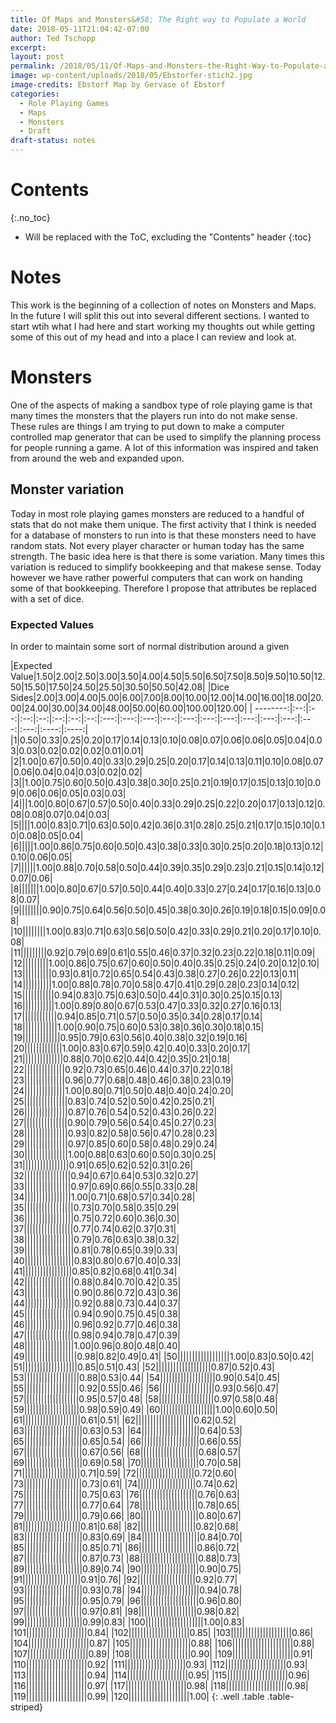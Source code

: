 ```yaml
---
title: Of Maps and Monsters&#58; The Right way to Populate a World
date: 2018-05-11T21:04:42-07:00
author: Ted Tschopp
excerpt: 
layout: post
permalink: /2018/05/11/Of-Maps-and-Monsters-the-Right-Way-to-Populate-a-World/
image: wp-content/uploads/2018/05/Ebstorfer-stich2.jpg
image-credits: Ebstorf Map by Gervase of Ebstorf 
categories:
  - Role Playing Games
  - Maps
  - Monsters
  - Draft
draft-status: notes
---
```


# Contents
{:.no_toc}

* Will be replaced with the ToC, excluding the "Contents" header
{:toc}


# Notes

This work is the beginning of a collection of notes on Monsters and Maps.  In the future I will split this out into several different sections.  I wanted to start wtih what I had here and start working my thoughts out while getting some of this out of my head and into a place I can review and look at.    


# Monsters

One of the aspects of making a sandbox type of role playing game is that many times the monsters that the players run into do not make sense.  These rules are things I am trying to put down to make a computer controlled map generator that can be used to simplify the planning process for people running a game. A lot of this information was inspired and taken from around the web and expanded upon.

## Monster variation

Today in most role playing games monsters are reduced to a handful of stats that do not make them unique.  The first activity that I think is needed for a database of monsters to run into is that these monsters need to have random stats.  Not every player character or human today has the same strength.  The basic idea here is that there is some variation.  Many times this variation is reduced to simplify bookkeeping and that makese sense.  Today however we have rather powerful computers that can work on handing some of that bookkeeping.  Therefore I propose that attributes be replaced with a set of dice.  

### Expected Values

In order to maintain some sort of normal distribution around a given 



|Expected Value|1.50|2.00|2.50|3.00|3.50|4.00|4.50|5.50|6.50|7.50|8.50|9.50|10.50|12.50|15.50|17.50|24.50|25.50|30.50|50.50|42.08|
|Dice Sides|2.00|3.00|4.00|5.00|6.00|7.00|8.00|10.00|12.00|14.00|16.00|18.00|20.00|24.00|30.00|34.00|48.00|50.00|60.00|100.00|120.00|
| --------:|:--:|:--:|:--:|:--:|:--:|:--:|:--:|:---:|:---:|:---:|:---:|:---:|:---:|:---:|:---:|:---:|:---:|:---:|:---:|:----:|:----:|
|1|0.50|0.33|0.25|0.20|0.17|0.14|0.13|0.10|0.08|0.07|0.06|0.06|0.05|0.04|0.03|0.03|0.02|0.02|0.02|0.01|0.01|
|2|1.00|0.67|0.50|0.40|0.33|0.29|0.25|0.20|0.17|0.14|0.13|0.11|0.10|0.08|0.07|0.06|0.04|0.04|0.03|0.02|0.02|
|3||1.00|0.75|0.60|0.50|0.43|0.38|0.30|0.25|0.21|0.19|0.17|0.15|0.13|0.10|0.09|0.06|0.06|0.05|0.03|0.03|
|4|||1.00|0.80|0.67|0.57|0.50|0.40|0.33|0.29|0.25|0.22|0.20|0.17|0.13|0.12|0.08|0.08|0.07|0.04|0.03|
|5||||1.00|0.83|0.71|0.63|0.50|0.42|0.36|0.31|0.28|0.25|0.21|0.17|0.15|0.10|0.10|0.08|0.05|0.04|
|6|||||1.00|0.86|0.75|0.60|0.50|0.43|0.38|0.33|0.30|0.25|0.20|0.18|0.13|0.12|0.10|0.06|0.05|
|7||||||1.00|0.88|0.70|0.58|0.50|0.44|0.39|0.35|0.29|0.23|0.21|0.15|0.14|0.12|0.07|0.06|
|8|||||||1.00|0.80|0.67|0.57|0.50|0.44|0.40|0.33|0.27|0.24|0.17|0.16|0.13|0.08|0.07|
|9||||||||0.90|0.75|0.64|0.56|0.50|0.45|0.38|0.30|0.26|0.19|0.18|0.15|0.09|0.08|
|10||||||||1.00|0.83|0.71|0.63|0.56|0.50|0.42|0.33|0.29|0.21|0.20|0.17|0.10|0.08|
|11|||||||||0.92|0.79|0.69|0.61|0.55|0.46|0.37|0.32|0.23|0.22|0.18|0.11|0.09|
|12|||||||||1.00|0.86|0.75|0.67|0.60|0.50|0.40|0.35|0.25|0.24|0.20|0.12|0.10|
|13||||||||||0.93|0.81|0.72|0.65|0.54|0.43|0.38|0.27|0.26|0.22|0.13|0.11|
|14||||||||||1.00|0.88|0.78|0.70|0.58|0.47|0.41|0.29|0.28|0.23|0.14|0.12|
|15|||||||||||0.94|0.83|0.75|0.63|0.50|0.44|0.31|0.30|0.25|0.15|0.13|
|16|||||||||||1.00|0.89|0.80|0.67|0.53|0.47|0.33|0.32|0.27|0.16|0.13|
|17||||||||||||0.94|0.85|0.71|0.57|0.50|0.35|0.34|0.28|0.17|0.14|
|18||||||||||||1.00|0.90|0.75|0.60|0.53|0.38|0.36|0.30|0.18|0.15|
|19|||||||||||||0.95|0.79|0.63|0.56|0.40|0.38|0.32|0.19|0.16|
|20|||||||||||||1.00|0.83|0.67|0.59|0.42|0.40|0.33|0.20|0.17|
|21||||||||||||||0.88|0.70|0.62|0.44|0.42|0.35|0.21|0.18|
|22||||||||||||||0.92|0.73|0.65|0.46|0.44|0.37|0.22|0.18|
|23||||||||||||||0.96|0.77|0.68|0.48|0.46|0.38|0.23|0.19|
|24||||||||||||||1.00|0.80|0.71|0.50|0.48|0.40|0.24|0.20|
|25|||||||||||||||0.83|0.74|0.52|0.50|0.42|0.25|0.21|
|26|||||||||||||||0.87|0.76|0.54|0.52|0.43|0.26|0.22|
|27|||||||||||||||0.90|0.79|0.56|0.54|0.45|0.27|0.23|
|28|||||||||||||||0.93|0.82|0.58|0.56|0.47|0.28|0.23|
|29|||||||||||||||0.97|0.85|0.60|0.58|0.48|0.29|0.24|
|30|||||||||||||||1.00|0.88|0.63|0.60|0.50|0.30|0.25|
|31||||||||||||||||0.91|0.65|0.62|0.52|0.31|0.26|
|32||||||||||||||||0.94|0.67|0.64|0.53|0.32|0.27|
|33||||||||||||||||0.97|0.69|0.66|0.55|0.33|0.28|
|34||||||||||||||||1.00|0.71|0.68|0.57|0.34|0.28|
|35|||||||||||||||||0.73|0.70|0.58|0.35|0.29|
|36|||||||||||||||||0.75|0.72|0.60|0.36|0.30|
|37|||||||||||||||||0.77|0.74|0.62|0.37|0.31|
|38|||||||||||||||||0.79|0.76|0.63|0.38|0.32|
|39|||||||||||||||||0.81|0.78|0.65|0.39|0.33|
|40|||||||||||||||||0.83|0.80|0.67|0.40|0.33|
|41|||||||||||||||||0.85|0.82|0.68|0.41|0.34|
|42|||||||||||||||||0.88|0.84|0.70|0.42|0.35|
|43|||||||||||||||||0.90|0.86|0.72|0.43|0.36|
|44|||||||||||||||||0.92|0.88|0.73|0.44|0.37|
|45|||||||||||||||||0.94|0.90|0.75|0.45|0.38|
|46|||||||||||||||||0.96|0.92|0.77|0.46|0.38|
|47|||||||||||||||||0.98|0.94|0.78|0.47|0.39|
|48|||||||||||||||||1.00|0.96|0.80|0.48|0.40|
|49||||||||||||||||||0.98|0.82|0.49|0.41|
|50||||||||||||||||||1.00|0.83|0.50|0.42|
|51|||||||||||||||||||0.85|0.51|0.43|
|52|||||||||||||||||||0.87|0.52|0.43|
|53|||||||||||||||||||0.88|0.53|0.44|
|54|||||||||||||||||||0.90|0.54|0.45|
|55|||||||||||||||||||0.92|0.55|0.46|
|56|||||||||||||||||||0.93|0.56|0.47|
|57|||||||||||||||||||0.95|0.57|0.48|
|58|||||||||||||||||||0.97|0.58|0.48|
|59|||||||||||||||||||0.98|0.59|0.49|
|60|||||||||||||||||||1.00|0.60|0.50|
|61||||||||||||||||||||0.61|0.51|
|62||||||||||||||||||||0.62|0.52|
|63||||||||||||||||||||0.63|0.53|
|64||||||||||||||||||||0.64|0.53|
|65||||||||||||||||||||0.65|0.54|
|66||||||||||||||||||||0.66|0.55|
|67||||||||||||||||||||0.67|0.56|
|68||||||||||||||||||||0.68|0.57|
|69||||||||||||||||||||0.69|0.58|
|70||||||||||||||||||||0.70|0.58|
|71||||||||||||||||||||0.71|0.59|
|72||||||||||||||||||||0.72|0.60|
|73||||||||||||||||||||0.73|0.61|
|74||||||||||||||||||||0.74|0.62|
|75||||||||||||||||||||0.75|0.63|
|76||||||||||||||||||||0.76|0.63|
|77||||||||||||||||||||0.77|0.64|
|78||||||||||||||||||||0.78|0.65|
|79||||||||||||||||||||0.79|0.66|
|80||||||||||||||||||||0.80|0.67|
|81||||||||||||||||||||0.81|0.68|
|82||||||||||||||||||||0.82|0.68|
|83||||||||||||||||||||0.83|0.69|
|84||||||||||||||||||||0.84|0.70|
|85||||||||||||||||||||0.85|0.71|
|86||||||||||||||||||||0.86|0.72|
|87||||||||||||||||||||0.87|0.73|
|88||||||||||||||||||||0.88|0.73|
|89||||||||||||||||||||0.89|0.74|
|90||||||||||||||||||||0.90|0.75|
|91||||||||||||||||||||0.91|0.76|
|92||||||||||||||||||||0.92|0.77|
|93||||||||||||||||||||0.93|0.78|
|94||||||||||||||||||||0.94|0.78|
|95||||||||||||||||||||0.95|0.79|
|96||||||||||||||||||||0.96|0.80|
|97||||||||||||||||||||0.97|0.81|
|98||||||||||||||||||||0.98|0.82|
|99||||||||||||||||||||0.99|0.83|
|100||||||||||||||||||||1.00|0.83|
|101|||||||||||||||||||||0.84|
|102|||||||||||||||||||||0.85|
|103|||||||||||||||||||||0.86|
|104|||||||||||||||||||||0.87|
|105|||||||||||||||||||||0.88|
|106|||||||||||||||||||||0.88|
|107|||||||||||||||||||||0.89|
|108|||||||||||||||||||||0.90|
|109|||||||||||||||||||||0.91|
|110|||||||||||||||||||||0.92|
|111|||||||||||||||||||||0.93|
|112|||||||||||||||||||||0.93|
|113|||||||||||||||||||||0.94|
|114|||||||||||||||||||||0.95|
|115|||||||||||||||||||||0.96|
|116|||||||||||||||||||||0.97|
|117|||||||||||||||||||||0.98|
|118|||||||||||||||||||||0.98|
|119|||||||||||||||||||||0.99|
|120|||||||||||||||||||||1.00|
{: .well .table .table-striped}







